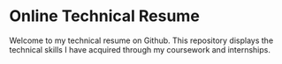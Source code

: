 # Online Technical Resume 

Welcome to my technical resume on Github. This repository displays the technical skills I have acquired through my coursework and internships. 
